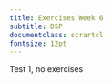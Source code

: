 ```yaml
---
title: Exercises Week 6
subtitle: DSP
documentclass: scrartcl
fontsize: 12pt
---
```


Test 1, no exercises
